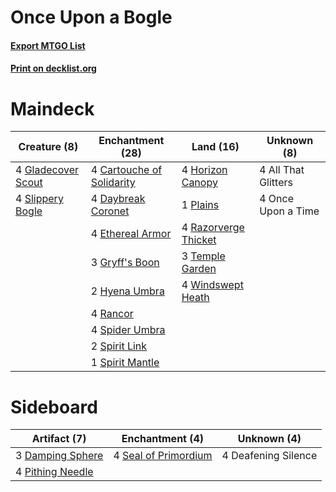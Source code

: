 # Once Upon a Bogle

#### [Export MTGO List](../collection/Once%20Upon%20a%20Bogle/Once%20Upon%20a%20Bogle.txt)
#### [Print on decklist.org](http://decklist.org/?deckmain=4%09All%20That%20Glitters%0A4%09Cartouche%20of%20Solidarity%0A4%09Daybreak%20Coronet%0A4%09Ethereal%20Armor%0A4%09Gladecover%20Scout%0A3%09Gryff's%20Boon%0A4%09Horizon%20Canopy%0A2%09Hyena%20Umbra%0A4%09Once%20Upon%20a%20Time%0A1%09Plains%0A4%09Rancor%0A4%09Razorverge%20Thicket%0A4%09Slippery%20Bogle%0A4%09Spider%20Umbra%0A2%09Spirit%20Link%0A1%09Spirit%20Mantle%0A3%09Temple%20Garden%0A4%09Windswept%20Heath&deckside=3%09Damping%20Sphere%0A4%09Deafening%20Silence%0A4%09Pithing%20Needle%0A4%09Seal%20of%20Primordium)
# Maindeck

|                                        Creature (8)                                         |                                          Enchantment (28)                                          |                                           Land (16)                                           |    Unknown (8)    |
|---------------------------------------------------------------------------------------------|----------------------------------------------------------------------------------------------------|-----------------------------------------------------------------------------------------------|-------------------|
|4 [Gladecover Scout](http://gatherer.wizards.com/Pages/Card/Details.aspx?multiverseid=220082)|4 [Cartouche of Solidarity](http://gatherer.wizards.com/Pages/Card/Details.aspx?multiverseid=426709)|4 [Horizon Canopy](http://gatherer.wizards.com/Pages/Card/Details.aspx?multiverseid=409571)    |4 All That Glitters|
|4 [Slippery Bogle](http://gatherer.wizards.com/Pages/Card/Details.aspx?multiverseid=150999)  |4 [Daybreak Coronet](http://gatherer.wizards.com/Pages/Card/Details.aspx?multiverseid=130635)       |1 [Plains](http://gatherer.wizards.com/Pages/Card/Details.aspx?multiverseid=439856)            |4 Once Upon a Time |
|                                                                                             |4 [Ethereal Armor](http://gatherer.wizards.com/Pages/Card/Details.aspx?multiverseid=265414)         |4 [Razorverge Thicket](http://gatherer.wizards.com/Pages/Card/Details.aspx?multiverseid=209407)|                   |
|                                                                                             |3 [Gryff's Boon](http://gatherer.wizards.com/Pages/Card/Details.aspx?multiverseid=409758)           |3 [Temple Garden](http://gatherer.wizards.com/Pages/Card/Details.aspx?multiverseid=405112)     |                   |
|                                                                                             |2 [Hyena Umbra](http://gatherer.wizards.com/Pages/Card/Details.aspx?multiverseid=271150)            |4 [Windswept Heath](http://gatherer.wizards.com/Pages/Card/Details.aspx?multiverseid=405115)   |                   |
|                                                                                             |4 [Rancor](http://gatherer.wizards.com/Pages/Card/Details.aspx?multiverseid=442175)                 |                                                                                               |                   |
|                                                                                             |4 [Spider Umbra](http://gatherer.wizards.com/Pages/Card/Details.aspx?multiverseid=220555)           |                                                                                               |                   |
|                                                                                             |2 [Spirit Link](http://gatherer.wizards.com/Pages/Card/Details.aspx?multiverseid=129744)            |                                                                                               |                   |
|                                                                                             |1 [Spirit Mantle](http://gatherer.wizards.com/Pages/Card/Details.aspx?multiverseid=220154)          |                                                                                               |                   |


# Sideboard

|                                       Artifact (7)                                        |                                        Enchantment (4)                                        |    Unknown (4)    |
|-------------------------------------------------------------------------------------------|-----------------------------------------------------------------------------------------------|-------------------|
|3 [Damping Sphere](http://gatherer.wizards.com/Pages/Card/Details.aspx?multiverseid=443101)|4 [Seal of Primordium](http://gatherer.wizards.com/Pages/Card/Details.aspx?multiverseid=425960)|4 Deafening Silence|
|4 [Pithing Needle](http://gatherer.wizards.com/Pages/Card/Details.aspx?multiverseid=129526)|                                                                                               |                   |

